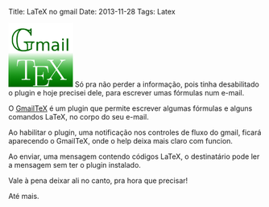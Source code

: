Title: LaTeX no gmail
Date: 2013-11-28
Tags: Latex

![gtex](images/tex.png)
Só pra não perder a informação, pois tinha desabilitado o plugin e hoje precisei dele, para escrever umas fórmulas num e-mail.

O [GmailTeX](https://chrome.google.com/webstore/detail/gmailtex/gjnmclkoadjdljnfmbnnhaahilafoeji?utm_source=gmail) é um plugin que permite escrever algumas fórmulas e alguns comandos LaTeX, no corpo do seu e-mail.

Ao habilitar o plugin, uma notificação nos controles de fluxo do gmail, ficará aparecendo o GmailTeX, onde o help deixa mais claro com funcion.

Ao enviar, uma mensagem contendo códigos LaTeX, o destinatário pode ler a mensagem sem ter o plugin instalado.

Vale à pena deixar ali no canto, pra hora que precisar!

Até mais.

